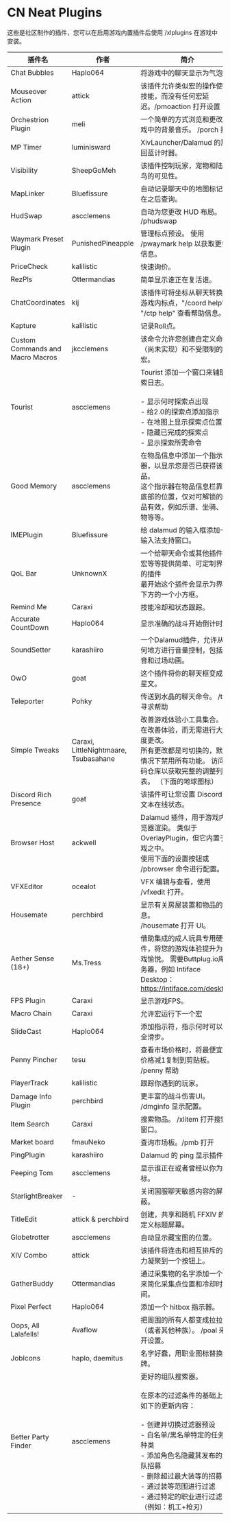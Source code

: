 # CN Neat Plugins

这些是社区制作的插件，您可以在启用游戏内置插件后使用 /xlplugins 在游戏中安装。


| 插件名 | 作者 | 简介 |
|---------------|---------------|-----------------|
| Chat Bubbles | Haplo064 | 将游戏中的聊天显示为气泡。 |
| Mouseover Action | attick | 该插件允许类似宏的操作使用技能，而没有任何宏延迟。/pmoaction 打开设置 |
| Orchestrion Plugin | meli | 一个简单的方式浏览和更改游戏中的背景音乐。 /porch 打开 |
| MP Timer | luminisward | XivLauncher/Dalamud 的黑魔回蓝计时器。 |
| Visibility | SheepGoMeh | 该插件控制玩家，宠物和陆行鸟的可见性。 |
| MapLinker | Bluefissure | 自动记录聊天中的地图标记并在之后查询。 |
| HudSwap | ascclemens | 自动为您更改 HUD 布局。 /phudswap |
| Waymark Preset Plugin | PunishedPineapple | 管理标点预设。 使用 /pwaymark help 以获取更多信息。 |
| PriceCheck | kalilistic | 快速询价。 |
| RezPls | Ottermandias | 简单显示谁正在复活谁。 |
| ChatCoordinates | kij | 该插件可将坐标从聊天转换为游戏内标点，"/coord help" 或 "/ctp help" 查看帮助信息。 |
| Kapture | kalilistic | 记录Roll点。 |
| Custom Commands and Macro Macros | jkcclemens | 该命令允许您创建自定义命令（尚未实现）和不受限制的宏。 |
| Tourist | ascclemens | Tourist 添加一个窗口来辅助探索日志。<br><br>- 显示何时探索点出现<br>- 给2.0的探索点添加指示<br>- 在地图上显示探索点位置<br>- 隐藏已完成的探索点<br>- 显示探索所需命令 |
| Good Memory | ascclemens | 在物品信息中添加一个指示器，以显示您是否已获得该物品。<br>这个指示器在物品信息栏靠近底部的位置，仅对可解锁的物品有效，例如乐谱、坐骑、宠物等等。 |
| IMEPlugin | Bluefissure | 给 dalamud 的输入框添加一个输入法支持窗口。 |
| QoL Bar | UnknownX | 一个给聊天命令或其他插件、宏等等提供简单、可定制界面的插件<br>最开始这个插件会显示为界面下方的一个小方框。 |
| Remind Me | Caraxi | 技能冷却和状态跟踪。 |
| Accurate CountDown | Haplo064 | 显示准确的战斗开始倒计时。 |
| SoundSetter | karashiiro | 一个Dalamud插件，允许从任何地方进行音量控制，包括调音和过场动画。 |
| OwO | goat | 这个插件将你的聊天框变成火星文。 |
| Teleporter | Pohky | 传送到水晶的聊天命令。 /tp 寻求帮助 |
| Simple Tweaks | Caraxi, LittleNightmaare, Tsubasahane | 改善游戏体验小工具集合。 旨在改善体验，而无需进行大幅度更改。<br>所有更改都是可切换的，默认情况下禁用所有功能。 访问代码仓库以获取完整的调整列表。 （下面的地球图标） |
| Discord Rich Presence | goat | 该插件可让您设置 Discord 富文本在线状态。 |
| Browser Host | ackwell | Dalamud 插件，用于游戏内浏览器渲染。 类似于 OverlayPlugin，但它内置于游戏之中。<br>使用下面的设置按钮或 /pbrowser 命令进行配置。 |
| VFXEditor | ocealot | VFX 编辑与查看，使用 /vfxedit 打开。 |
| Housemate | perchbird | 显示有关房屋装置和物品的信息。<br>/housemate 打开 UI。 |
| Aether Sense (18+) | Ms.Tress | 借助集成的成人玩具专用硬件，将您的游戏体验提升为游戏愉悦。 需要Buttplug.io库服务器，例如 Intiface Desktop：https://intiface.com/desktop/ |
| FPS Plugin | Caraxi | 显示游戏FPS。 |
| Macro Chain | Caraxi | 允许宏运行下一个宏 |
| SlideCast | Haplo064 | 添加指示符，指示何时可以安全滑步。 |
| Penny Pincher | tesu | 查看市场价格时，将最便宜的价格减1复制到剪贴板。 /penny 帮助 |
| PlayerTrack | kalilistic | 跟踪你遇到的玩家。 |
| Damage Info Plugin | perchbird | 更丰富的战斗伤害UI。 /dmginfo 显示配置。 |
| Item Search | Caraxi | 搜索物品。 /xlitem 打开搜索窗口。 |
| Market board | fmauNeko | 查询市场板。/pmb 打开 |
| PingPlugin | karashiiro | Dalamud 的 ping 显示插件。 |
| Peeping Tom | ascclemens | 显示谁正在或者曾经以你为目标。 |
| StarlightBreaker | - | 关闭国服聊天敏感内容的屏蔽。 |
| TitleEdit | attick & perchbird | 创建，共享和随机 FFXIV 的自定义标题屏幕。 |
| Globetrotter | ascclemens | 自动显示藏宝图的位置。 |
| XIV Combo | attick | 该插件将连击和相互排斥的能力凝聚到一个按钮上。 |
| GatherBuddy | Ottermandias | 通过采集物的名字添加一个 UI 来简化采集点位置和冷却时间。 |
| Pixel Perfect | Haplo064 | 添加一个 hitbox 指示器。 |
| Oops, All Lalafells! | Avaflow | 把周围的所有人都变成拉拉肥（或者其他种族）。 /poal 来打开设置。 |
| JobIcons | haplo, daemitus | 名字好蠢，用职业图标替换名牌。 |
| Better Party Finder | ascclemens | 更好的组队搜索器。<br><br>在原本的过滤条件的基础上有如下的更新内容：<br><br>- 创建并切换过滤器预设<br>- 白名单/黑名单特定的任务和种类<br>- 添加角色名隐藏其发布的组队招募<br>- 删除超过最大装等的招募<br>- 通过装等范围进行过滤<br>- 通过特定的职业进行过滤（例如：机工+枪刃） |